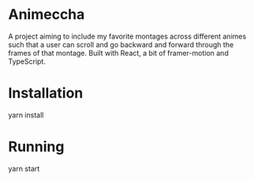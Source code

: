 # Animeccha
A project aiming to include my favorite montages across different animes such that a user can scroll and go backward and forward through the frames of that montage. Built with React, a bit of framer-motion and TypeScript. 

# Installation
yarn install

# Running
yarn start
